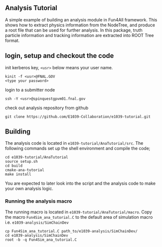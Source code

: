 ## Analysis Tutorial

A simple example of building an analysis module in Fun4All framework. This shows how to extract physics information
from the NodeTree, and produce a root file that can be used for further analysis. In this package, truth particle information 
and tracking information are extracted into ROOT Tree format.

## login, setup and checkout the code

init kerberos key, `<usr>` below means your user name.
```
kinit -f <usr>@FNAL.GOV
<type your password>
```

login to a submitter node
```
ssh -Y <usr>@spinquestgpvm01.fnal.gov
```

check out analysis repository from github
```
git clone https://github.com/E1039-Collaboration/e1039-tutorial.git
```
## Building

The analysis code is located in `e1039-tutorial/AnaTutorial/src`.
The following commands set up the shell environment and compile the code;
```
cd e1039-tutorial/AnaTutorial
source setup.sh
cd build
cmake-ana-tutorial
make install
```
You are expected to later look into the script and the analysis code to make your own analysis logic.

### Running the analysis macro

The running macro is located in `e1039-tutorial/AnaTutorial/macro`.
Copy the macro `Fun4Sim_ana_tutorial.C` to the default area of simulation macro i.e. `e1039-analysis/SimChainDev`

```
cp Fun4Sim_ana_tutorial.C path_to/e1039-analysis/SimChainDev/
cd e1039-analysis/SimChainDev
root -b -q Fun4Sim_ana_tutorial.C
```
